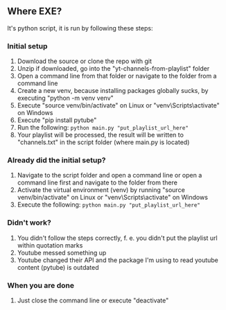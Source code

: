 ## Where EXE?

It's python script, it is run by following these steps:

### Initial setup

1. Download the source or clone the repo with git
2. Unzip if downloaded, go into the "yt-channels-from-playlist" folder
3. Open a command line from that folder or navigate to the folder from a command line
4. Create a new venv, because installing packages globally sucks, by executing "python -m venv venv"
5. Execute "source venv/bin/activate" on Linux or "venv\Scripts\activate" on Windows
6. Execute "pip install pytube"
7. Run the following: ``` python main.py "put_playlist_url_here" ```
8. Your playlist will be processed, the result will be written to "channels.txt" in the script folder (where main.py is located)

### Already did the initial setup?

1. Navigate to the script folder and open a command line or open a command line first and navigate to the folder from there
2. Activate the virtual environment (venv) by running "source venv/bin/activate" on Linux or "venv\Scripts\activate" on Windows
3. Execute the following: ``` python main.py "put_playlist_url_here" ```

### Didn't work?

1. You didn't follow the steps correctly, f. e. you didn't put the playlist url within quotation marks
2. Youtube messed something up
3. Youtube changed their API and the package I'm using to read youtube content (pytube) is outdated

### When you are done

1. Just close the command line or execute "deactivate"
